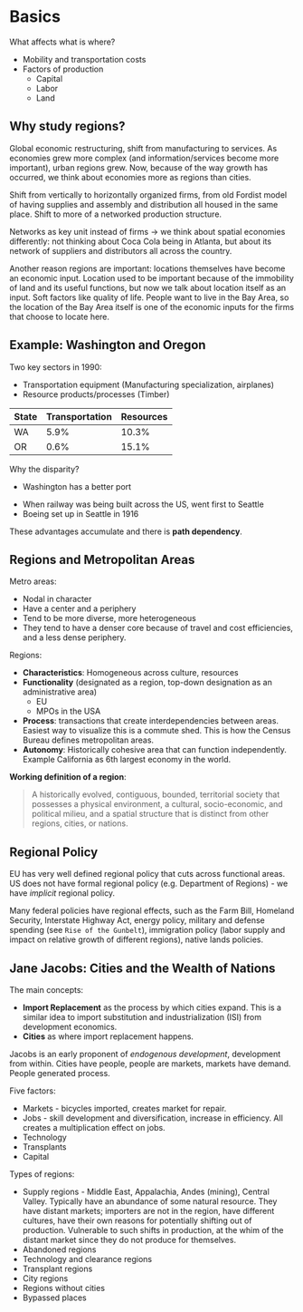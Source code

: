 # Basics

What affects what is where?
* Mobility and transportation costs
* Factors of production
    * Capital
    * Labor
    * Land

## Why study regions?

Global economic restructuring, shift from manufacturing to services. As economies grew more complex (and information/services become more important), urban regions grew. Now, because of the way growth has occurred, we think about economies more as regions than cities.

Shift from vertically to horizontally organized firms, from old Fordist model of having supplies and assembly and distribution all housed in the same place. Shift to more of a networked production structure.

Networks as key unit instead of firms -> we think about spatial economies differently: not thinking about Coca Cola being in Atlanta, but about its network of suppliers and distributors all across the country.

Another reason regions are important: locations themselves have become an economic input. Location used to be important because of the immobility of land and its useful functions, but now we talk about location itself as an input. Soft factors like quality of life. People want to live in the Bay Area, so the location of the Bay Area itself is one of the economic inputs for the firms that choose to locate here.

## Example: Washington and Oregon

Two key sectors in 1990:
* Transportation equipment (Manufacturing specialization, airplanes)
* Resource products/processes (Timber)

| State | Transportation | Resources |  
| --- | --- | --- |  
| WA | 5.9% | 10.3% |  
| OR | 0.6% | 15.1% |  

Why the disparity?
* Washington has a better port
- When railway was being built across the US, went first to Seattle
- Boeing set up in Seattle in 1916

These advantages accumulate and there is **path dependency**.

## Regions and Metropolitan Areas

Metro areas:
* Nodal in character
* Have a center and a periphery
* Tend to be more diverse, more heterogeneous
* They tend to have a denser core because of travel and cost efficiencies, and a less dense periphery.

Regions:
* **Characteristics**: Homogeneous across culture, resources
* **Functionality** (designated as a region, top-down designation as an administrative area)
    * EU
    * MPOs in the USA
* **Process**: transactions that create interdependencies between areas. Easiest way to visualize this is a commute shed. This is how the Census Bureau defines metropolitan areas.
* **Autonomy**: Historically cohesive area that can function independently. Example California as 6th largest economy in the world.

**Working definition of a region**:
> A historically evolved, contiguous, bounded, territorial society that possesses a physical environment, a cultural, socio-economic, and political milieu, and a spatial structure that is distinct from other regions, cities, or nations.


## Regional Policy

EU has very well defined regional policy that cuts across functional areas. US does not have formal regional policy (e.g. Department of Regions) - we have *implicit* regional policy.

Many federal policies have regional effects, such as the Farm Bill, Homeland Security, Interstate Highway Act, energy policy, military and defense spending (see `Rise of the Gunbelt`), immigration policy (labor supply and impact on relative growth of different regions), native lands policies.

## Jane Jacobs: Cities and the Wealth of Nations

The main concepts:

* **Import Replacement** as the process by which cities expand. This is a similar idea to import substitution and industrialization (ISI) from development economics.
* **Cities** as where import replacement happens.

Jacobs is an early proponent of *endogenous development*, development from within. Cities have people, people are markets, markets have demand. People generated process.

Five factors:
* Markets - bicycles imported, creates market for repair.  
* Jobs - skill development and diversification, increase in efficiency. All creates a multiplication effect on jobs.
* Technology
* Transplants
* Capital

Types of regions:
* Supply regions - Middle East, Appalachia, Andes (mining), Central Valley. Typically have an abundance of some natural resource. They have distant markets; importers are not in the region, have different cultures, have their own reasons for potentially shifting out of production. Vulnerable to such shifts in production, at the whim of the distant market since they do not produce for themselves.
* Abandoned regions
* Technology and clearance regions
* Transplant regions
* City regions
* Regions without cities
* Bypassed places
